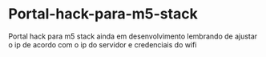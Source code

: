 # Portal-hack-para-m5-stack
Portal hack para m5 stack ainda em desenvolvimento lembrando de ajustar o ip de acordo com o ip do servidor e credenciais do wifi
